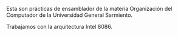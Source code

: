 Esta son prácticas de ensamblador de la matería Organización del Computador de la Universidad General Sarmiento.

Trabajamos con la arquitectura Intel 8086.
